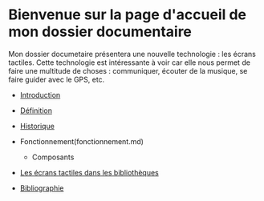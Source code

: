 # Bienvenue sur la page d'accueil de mon dossier documentaire 

Mon dossier documetaire présentera une nouvelle technologie : les écrans tactiles. Cette technologie est intéressante à voir car elle nous permet de faire une multitude de choses : communiquer, écouter de la musique, se faire guider avec le GPS, etc.


* [Introduction](Introduction.md)

* [Définition](Definition.md)

* [Historique](Historique.md)

* Fonctionnement(fonctionnement.md)

    * Composants 

* [Les écrans tactiles dans les bibliothèques](lesecranstactilesdanslesbibliotheques)

* [Bibliographie](bibliographie.md)
